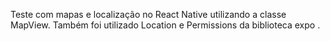 Teste com mapas e localização no React Native utilizando a classe MapView.
Também foi utilizado Location e Permissions da biblioteca expo . 
